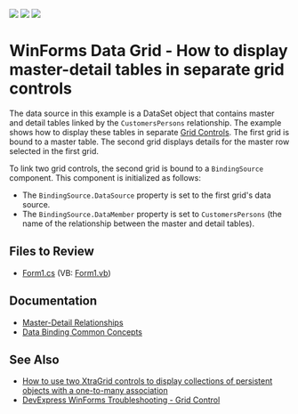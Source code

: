 <!-- default badges list -->
![](https://img.shields.io/endpoint?url=https://codecentral.devexpress.com/api/v1/VersionRange/128627753/13.1.4%2B)
[![](https://img.shields.io/badge/Open_in_DevExpress_Support_Center-FF7200?style=flat-square&logo=DevExpress&logoColor=white)](https://supportcenter.devexpress.com/ticket/details/E883)
[![](https://img.shields.io/badge/📖_How_to_use_DevExpress_Examples-e9f6fc?style=flat-square)](https://docs.devexpress.com/GeneralInformation/403183)
<!-- default badges end -->

# WinForms Data Grid - How to display master-detail tables in separate grid controls

The data source in this example is a DataSet object that contains master and detail tables linked by the `CustomersPersons` relationship. 
The example shows how to display these tables in separate [Grid Controls](https://docs.devexpress.com/WindowsForms/3455/controls-and-libraries/data-grid).
The first grid is bound to a master table. The second grid displays details for the master row selected in the first grid.

To link two grid controls, the second grid is bound to a `BindingSource` component. This component is initialized as follows:
- The `BindingSource.DataSource` property is set to the first grid's data source.
- The `BindingSource.DataMember` property is set to `CustomersPersons` (the name of the relationship between the master and detail tables).

<!-- default file list -->
## Files to Review

* [Form1.cs](./CS/Q205299/Form1.cs) (VB: [Form1.vb](./VB/Q205299/Form1.vb))

<!-- default file list end -->

## Documentation
- [Master-Detail Relationships](https://docs.devexpress.com/WindowsForms/3473/controls-and-libraries/data-grid/master-detail-relationships)
- [Data Binding Common Concepts](https://docs.devexpress.com/WindowsForms/2395/common-features/data-binding-common-concepts)

## See Also
- [How to use two XtraGrid controls to display collections of persistent objects with a one-to-many association](https://supportcenter.devexpress.com/ticket/details/a2750/how-to-use-two-xtragrid-controls-to-display-collections-of-persistent-objects-with-a-one)
- [DevExpress WinForms Troubleshooting - Grid Control](https://go.devexpress.com/CheatSheets_WinForms_Examples_T934742.aspx)

